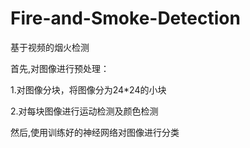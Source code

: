 # Fire-and-Smoke-Detection
基于视频的烟火检测

首先,对图像进行预处理：

1.对图像分块，将图像分为24*24的小块

2.对每块图像进行运动检测及颜色检测

然后,使用训练好的神经网络对图像进行分类
